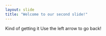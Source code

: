 ```yaml
---
layout: slide
title: "Welcome to our second slide!"
---
```

Kind of getting it
Use the left arrow to go back!
